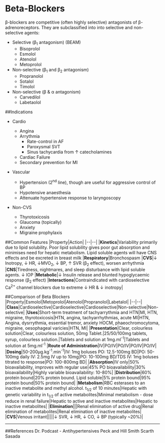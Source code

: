 # Beta-Blockers

β-blockers are competitive (often highly selective) antagonists of β-adrenoreceptors. They are subclassified into into selective and non-selective agents:
* Selective (β<sub>1</sub> antagonism) (BEAM)
    * Bisoprolol
    * Esmolol
    * Atenolol
    * Metoprolol
* Non-selective (β<sub>1</sub> and β<sub>2</sub> antagonism)
    * Propranolol
    * Sotalol
    * Timolol
* Non-selective (β & α antagonism)
    * Carvedilol
    * Labetaolol


##Indications
* Cardio
    * Angina
    * Arrythmia
        * Rate-control in AF
        * Paroxysmal SVT
        * Sinus tachycardia from ↑ catecholamines
    * Cardiac Failure
    * Secondary prevention for MI


* Vascular
    * Hypertension (2<sup>nd</sup> line), though are useful for aggressive control of BP
    * Hypotensive anaesthesia
    * Attenuate hypertensive response to laryngoscopy


* Non-CVS
    * Thyrotoxicosis
    * Glaucoma (topically)
    * Anxiety
    * Migraine prophylaxis



##Common Features
|Property|Action|
|--|--|
|**Kinetics**|Variability primarily due to lipid solubility. Poor lipid solubility gives poor gut absorption and minimises need for hepatic metabolism. Lipid soluble agents will have CNS effects and be excreted in breast milk
|**Respiratory**|Bronchospasm
|**CVS**|↓ Inotropy, ↓ HR, ↓MVO<sub>2</sub>, ↓ BP, ↑ SVR (β<sub>2</sub> effect), worsen arrhythmia
|**CNS**|Tiredness, nightmares, and sleep disturbance with lipid soluble agents. ↓ IOP
|**Metabolic**|↓ Insulin release and blunted hypoglycaemic response (β<sub>2</sub> effect)
|**Interactions**|Contraindicated with cardioselective Ca<sup>2+</sup> channel blockers due to extreme ↓ HR & ↓ inotropy|

##Comparison of Beta Blockers
|Property|Esmolol|Metoprolol|Atenolol|Propranolol|Labetalol|
|--|--|
|**Class**|Cardioselective|Cardioselective|Cardioselective|Non-selective|Non-selective|
|**Uses**|Short-term treatment of tachyarrythmia and HTN|MI, HTN, migraine, thyrotoxicosis|HTN, angina, tachyarrhythmias, acute MI|HTN, Angina, dysrrythmia, essential tremor, anxiety HOCM, phaeochromocytoma, migraine, oesophageal varicies|HTN, MI|
|**Presentation**|Clear, colourless solution|Clear, colourless solution, 50mg Tablet.|25/50/100mg tablets, syrup, colourless solution.|Tablets and solution at 1mg.ml<sup>-1</sup>|Tablets and solution at 5mg.ml<sup>-1</sup>
|**Route of Administration**|IV|PO/IV|PO/IV|PO/IV|PO/IV|
|**Dosing**|50-200μg.kg<sup>-1</sup>.min<sup>-1</sup>|IV: 1mg boluses PO: 12.5-100mg BD|PO: 50-100mg daily IV: 2.5mg IV up to 10mg|PO: 10-100mg BD/TDS IV: 1mg boluses titrated to response|PO: 100-800mg BD|
|**Absorption**|IV only|50% bioavailability, improves with regular use|45% PO bioavailability|30% bioavailability|Highly variable bioavailability: 10-80%|
|**Distribution**|60% protein bound|20% protein bound. Lipid soluble|5% protein bound|95% protein bound|50% protein bound|
|**Metabolism**|RBC esterases to an inactive metabolite and methyl alcohol. t<sub>1/2</sub> of 10 minutes|Hepatic with genetic variability in t<sub>1/2</sub> of active metabolites|Minimal metabolism - dose reduce in renal failure|Hepatic to active and inactive metabolites|Hepatic to inactive metabolites|
|**Elimination**|||Renal elimination of active drug|Renal elimination of metabolites|Renal elimination of inactive metabolites|
|**CVS**|Venous irritant|||||↓ SVR, ↓ HR, ↓ CO, ↓ BP (typically ~20%)|

---
##References
Dr. Podcast - Antihypertensives
Peck and Hill
Smith Scarth Sasada